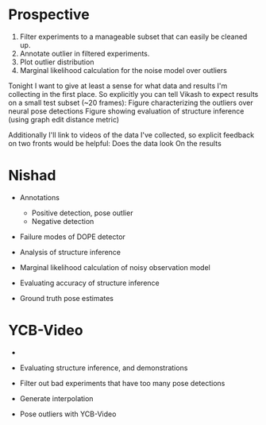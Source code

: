 # Prospective

1. Filter experiments to a manageable subset that can easily be cleaned up.
2. Annotate outlier in filtered experiments.
3. Plot outlier distribution
4. Marginal likelihood calculation for the noise model over outliers

Tonight I want to give at least a sense for what data and results I'm collecting in the first place. So explicitly you can tell Vikash to expect results on a small test subset (~20 frames):
Figure characterizing the outliers over neural pose detections
Figure showing evaluation of structure inference (using graph edit distance metric)

Additionally I'll link to videos of the data I've collected, so explicit feedback on two fronts would be helpful:
Does the data look 
On the results 

# Nishad
* Annotations
    * Positive detection, pose outlier
    * Negative detection

* Failure modes of DOPE detector
* Analysis of structure inference

* Marginal likelihood calculation of noisy observation model
* Evaluating accuracy of structure inference
* Ground truth pose estimates

# YCB-Video
* 


* Evaluating structure inference, and demonstrations

* Filter out bad experiments that have too many pose detections
* Generate interpolation

* Pose outliers with YCB-Video
